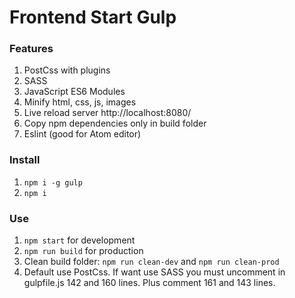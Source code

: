 # Frontend Start Gulp
### Features
1. PostCss with plugins
2. SASS
3. JavaScript ES6 Modules
4. Minify html, css, js, images
5. Live reload server http://localhost:8080/
6. Copy npm dependencies only in build folder
7. Eslint (good for Atom editor)

### Install
1. `npm i -g gulp`
2. `npm i`

### Use
1. `npm start` for development
2. `npm run build` for production
3. Clean build folder: `npm run clean-dev` and `npm run clean-prod`
4. Default use PostCss. If want use SASS you must uncomment in gulpfile.js 142 and 160 lines. Plus comment 161 and 143 lines.

